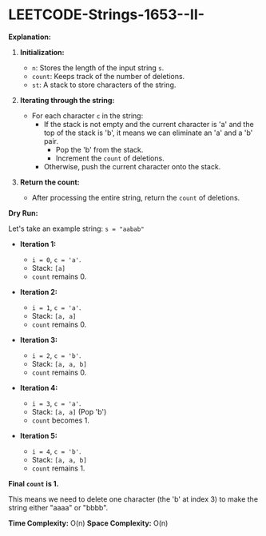 # LEETCODE-Strings-1653--II-
**Explanation:**

1. **Initialization:**
   - `n`: Stores the length of the input string `s`.
   - `count`: Keeps track of the number of deletions.
   - `st`: A stack to store characters of the string.

2. **Iterating through the string:**
   - For each character `c` in the string:
     - If the stack is not empty and the current character is 'a' and the top of the stack is 'b', it means we can eliminate an 'a' and a 'b' pair.
       - Pop the 'b' from the stack.
       - Increment the `count` of deletions.
     - Otherwise, push the current character onto the stack.

3. **Return the count:**
   - After processing the entire string, return the `count` of deletions.

**Dry Run:**

Let's take an example string: `s = "aabab"`

- **Iteration 1:**
  - `i = 0`, `c = 'a'`.
  - Stack: `[a]`
  - `count` remains 0.

- **Iteration 2:**
  - `i = 1`, `c = 'a'`.
  - Stack: `[a, a]`
  - `count` remains 0.

- **Iteration 3:**
  - `i = 2`, `c = 'b'`.
  - Stack: `[a, a, b]`
  - `count` remains 0.

- **Iteration 4:**
  - `i = 3`, `c = 'a'`.
  - Stack: `[a, a]` (Pop 'b')
  - `count` becomes 1.

- **Iteration 5:**
  - `i = 4`, `c = 'b'`.
  - Stack: `[a, a, b]`
  - `count` remains 1.

**Final `count` is 1.**

This means we need to delete one character (the 'b' at index 3) to make the string either "aaaa" or "bbbb".

**Time Complexity:** O(n)
**Space Complexity:** O(n)

